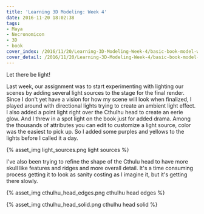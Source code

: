 ```yaml
---
title: 'Learning 3D Modeling: Week 4'
date: 2016-11-20 18:02:38
tags:
- Maya
- Necronomicon
- 3D
- book
cover_index: /2016/11/20/Learning-3D-Modeling-Week-4/basic-book-model-week-4-index.png
cover_detail: /2016/11/20/Learning-3D-Modeling-Week-4/basic-book-model-week-4-index.png
---
```

Let there be light!

Last week, our assignment was to start experimenting with lighting our scenes by adding several light sources to the stage for the final render. Since I don't yet have a vision for how my scene will look when finalized, I played around with directional lights trying to create an ambient light effect. I also added a point light right over the Cthulhu head to create an eerie glow. And I threw in a spot light on the book just for added drama. Among the thousands of attributes you can edit to customize a light source, color was the easiest to pick up. So I added some purples and yellows to the lights before I called it a day.

{% asset_img light_sources.png light sources %}

I've also been trying to refine the shape of the Cthulu head to have more skull like features and ridges and more overall detail. It's a time consuming process getting it to look as sanity costing as I imagine it, but it's getting there slowly.

{% asset_img cthulhu_head_edges.png cthulhu head edges %}

{% asset_img cthulhu_head_solid.png cthulhu head solid %}
